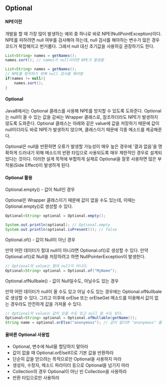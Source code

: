 ## Optional

#### NPE이란

개발을 할 때 가장 많이 발생하는 예외 중 하나로 바로 NPE(NullPointException)이다.
NPE를 피하려면 null 여부를 검사해야 하는데, null 검사를 해야하는 변수가 많은 경우 코드가 복잡해지고 번거롭다.
그래서 null 대신 초기값을 사용하길 권장하기도 한다.

```java
List<String> names = getNames();
names.sort(); // names가 null이라면 NPE가 발생함

List<String> names = getNames();
// NPE를 방지하기 위해 null 검사를 해야함
if(names != null){
    names.sort();
}

```

#### Optional

Java8에서는 Optional<T> 클래스를 사용해 NPE를 방지할 수 있도록 도와준다.
Optional<T>는 null이 올 수 있는 값을 감싸는 Wrapper 클래스로, 참조하더라도 NPE가 발생하지 않도록 도와준다.
Optional 클래스는 아래와 같은 value에 값을 저장하기 때문에 값이 null이더라도 바로 NPE가 발생하지 않으며, 클래스이기 때문에 각종 메소드를 제공해준다.

Optional은 null을 반환하면 오류가 발생할 가능성이 매우 높은 경우에 '결과 없음'을 명확하게 드러내기 위해 메소드의 반환 타입으로 사용되도록 매우 제한적인 경우로 설계되었다는 것이다. 
이러한 설계 목적에 부합하게 실제로 Optional을 잘못 사용하면 많은 부작용(Side Effect)이 발생하게 된다.

#### Optional 활용

Optional.empty() - 값이 Null인 경우

Optional은 Wrapper 클래스이기 때문에 값이 없을 수도 있는데, 이때는 Optional.empty()로 생성할 수 있다.

```java
Optional<String> optional = Optional.empty();

System.out.println(optional); // Optional.empty
System.out.println(optional.isPresent()); // false
```

Optional.of() - 값이 Null이 아닌 경우

만약 어떤 데이터가 절대 null이 아니라면 Optional.of()로 생성할 수 있다.
만약 Optional.of()로 Null을 저장하려고 하면 NullPointerException이 발생한다.

```java
// Optional의 value는 절대 null이 아니다.
Optional<String> optional = Optional.of("MyName");
```


Optional.ofNullbale() - 값이 Null일수도, 아닐수도 있는 경우

만약 어떤 데이터가 null이 올 수도 있고 아닐 수도 있는 경우에는 Optional.ofNullbale로 생성할 수 있다. 
그리고 이후에 orElse 또는 orElseGet 메소드를 이용해서 값이 없는 경우라도 안전하게 값을 가져올 수 있다.

```java
// Optional의 value는 값이 있을 수도 있고 null 일 수도 있다.
Optional<String> optional = Optional.ofNullable(getName());
String name = optional.orElse("anonymous"); // 값이 없다면 "anonymous" 를 리턴
```
####  올바른 Optional 사용법

- Optional, 변수에 Null울 할당하지 말아라
- 값이 없을 때 Optional.orElseX()로 기본 값을 반환하라
- 단순히 값을 얻으려는 목적으로만 Optional을 사용하지 마라
- 생성자, 수정자, 메소드 파라미터 등으로 Optional을 넘기지 마라
- Collection의 경우 Optional이 아닌 빈 Collection을 사용하라
- 반환 타입으로만 사용하라
